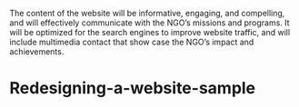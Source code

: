 The content of the website will be informative, engaging, and compelling, and will 
effectively communicate with the NGO’s missions and programs. It will be optimized for the 
search engines to improve website traffic, and will include multimedia contact that show case 
the NGO’s impact and achievements. 



# Redesigning-a-website-sample

